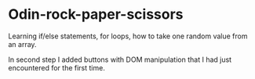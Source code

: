 # Odin-rock-paper-scissors

Learning if/else statements, for loops, how to take one random value from an array.

In second step I added buttons with DOM manipulation that I had just encountered for the first time.